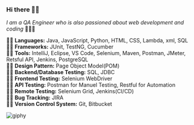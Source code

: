 ### Hi there 👋🏻

_I am a QA Engineer who is also passioned about web development and coding_ 👩🏻‍💻

:woman_cartwheeling: **Languages:** Java, JavaScript, Python, HTML, CSS, Lambda, xml, SQL\
:lotus_position_woman: **Frameworks:** JUnit, TestNG, Cucumber\
:biking_woman: **Tools:** IntelliJ, Eclipse, VS Code, Selenium, Maven, Postman, JMeter, Retsful API, Jenkins, PostgreSQL\
:weight_lifting_woman: **Design Pattern:** Page Object Model(POM)\
:golfing_woman: **Backend/Database Testing:** SQL, JDBC\
:woman_cartwheeling: **Frontend Testing:** Selenium WebDriver\
:lotus_position_woman: **API Testing:** Postman for Manuel Testing, Restful for Automation\
:biking_woman: **Remote Testing:** Selenium Grid, Jenkins(CI/CD)\
:lotus_position_woman: **Bug Tracking:** JIRA\
:woman_cartwheeling: **Version Control System:** Git, Bitbucket 

![giphy](https://user-images.githubusercontent.com/60116628/131928939-2bd76f2a-1270-4f65-b089-9ef13016b6c9.gif)

